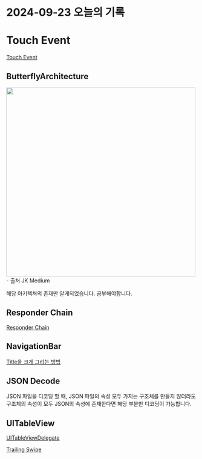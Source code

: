 # 2024-09-23 오늘의 기록

# Touch Event

[Touch Event](../Swift/TouchEvent.md)

## ButterflyArchitecture

<img src="https://i.imgur.com/Umb0JeD.png" width="500" />
- 출처 JK Medium

해당 아키텍쳐의 존재만 알게되었습니다.
공부해야합니다.

## Responder Chain

[Responder Chain](../Swift/TouchEvent.md/#responder-chain)

## NavigationBar

[Title을 크게 그리는 방법](../Swift/NavigationController.md/#preferslargetitles)

## JSON Decode

JSON 파일을 디코딩 할 때, JSON 파일의 속성 모두 가지는 구조체를 만들지 않더라도 구조체의 속성이 모두 JSON의 속성에 존재한다면 해당 부분만 디코딩이 가능합니다.

## UITableView

[UITableViewDelegate](../Swift/UITableView.md/#uitableviewdelegate)

[Trailing Swipe](../Swift/UITableView.md/#trailing-swipe)
